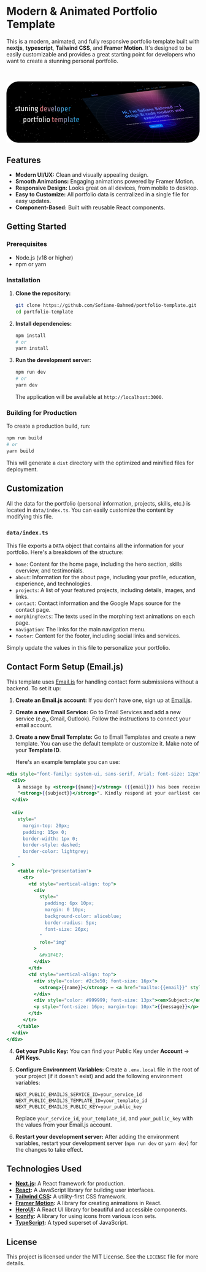 # Modern & Animated Portfolio Template

This is a modern, animated, and fully responsive portfolio template built with **nextjs**, **typescript**, **Tailwind CSS**, and **Framer Motion**. It's designed to be easily customizable and provides a great starting point for developers who want to create a stunning personal portfolio.

<br/>
<p align="center">
  <a href="https://portfolio-template-seven-murex.vercel.app" target="_blank">
    <img src="./public/cover-github.png" alt="portfolio-template" />
  </a>
</p>

## Features

- **Modern UI/UX:** Clean and visually appealing design.
- **Smooth Animations:** Engaging animations powered by Framer Motion.
- **Responsive Design:** Looks great on all devices, from mobile to desktop.
- **Easy to Customize:** All portfolio data is centralized in a single file for easy updates.
- **Component-Based:** Built with reusable React components.

## Getting Started

### Prerequisites

- Node.js (v18 or higher)
- npm or yarn

### Installation

1. **Clone the repository:**

   ```bash
   git clone https://github.com/Sofiane-Bahmed/portfolio-template.git
   cd portfolio-template
   ```

2. **Install dependencies:**

   ```bash
   npm install
   # or
   yarn install
   ```

3. **Run the development server:**

   ```bash
   npm run dev
   # or
   yarn dev
   ```

   The application will be available at `http://localhost:3000`.

### Building for Production

To create a production build, run:

```bash
npm run build
# or
yarn build
```

This will generate a `dist` directory with the optimized and minified files for deployment.

## Customization

All the data for the portfolio (personal information, projects, skills, etc.) is located in `data/index.ts`. You can easily customize the content by modifying this file.

### `data/index.ts`

This file exports a `DATA` object that contains all the information for your portfolio. Here's a breakdown of the structure:

- `home`: Content for the home page, including the hero section, skills overview, and testimonials.
- `about`: Information for the about page, including your profile, education, experience, and technologies.
- `projects`: A list of your featured projects, including details, images, and links.
- `contact`: Contact information and the Google Maps source for the contact page.
- `morphingTexts`: The texts used in the morphing text animations on each page.
- `navigation`: The links for the main navigation menu.
- `footer`: Content for the footer, including social links and services.

Simply update the values in this file to personalize your portfolio.

## Contact Form Setup (Email.js)

This template uses [Email.js](https://www.emailjs.com/) for handling contact form submissions without a backend. To set it up:

1.  **Create an Email.js account:** If you don't have one, sign up at [Email.js](https://www.emailjs.com/).

2.  **Create a new Email Service:** Go to Email Services and add a new service (e.g., Gmail, Outlook). Follow the instructions to connect your email account.

3.  **Create a new Email Template:** Go to Email Templates and create a new template. You can use the default template or customize it. Make note of your **Template ID**.

    Here's an example template you can use:
    
```jsx
<div style="font-family: system-ui, sans-serif, Arial; font-size: 12px">
  <div>
    A message by <strong>{{name}}</strong> ({{email}}) has been received with the subject
    "<strong>{{subject}}</strong>". Kindly respond at your earliest convenience.
  </div>

  <div
    style="
      margin-top: 20px;
      padding: 15px 0;
      border-width: 1px 0;
      border-style: dashed;
      border-color: lightgrey;
    "
  >
    <table role="presentation">
      <tr>
        <td style="vertical-align: top">
          <div
            style="
              padding: 6px 10px;
              margin: 0 10px;
              background-color: aliceblue;
              border-radius: 5px;
              font-size: 26px;
            "
            role="img"
          >
            &#x1F4E7;
          </div>
        </td>
        <td style="vertical-align: top">
          <div style="color: #2c3e50; font-size: 16px">
            <strong>{{name}}</strong> — <a href="mailto:{{email}}" style="color: #3498db">{{email}}</a>
          </div>
          <div style="color: #999999; font-size: 13px"><em>Subject:</em> {{subject}}</div>
          <p style="font-size: 16px; margin-top: 10px">{{message}}</p>
        </td>
      </tr>
    </table>
  </div>
</div>


```

4.  **Get your Public Key:** You can find your Public Key under **Account** -> **API Keys**.

5.  **Configure Environment Variables:** Create a `.env.local` file in the root of your project (if it doesn't exist) and add the following environment variables:

    ```
    NEXT_PUBLIC_EMAILJS_SERVICE_ID=your_service_id
    NEXT_PUBLIC_EMAILJS_TEMPLATE_ID=your_template_id
    NEXT_PUBLIC_EMAILJS_PUBLIC_KEY=your_public_key
    ```

    Replace `your_service_id`, `your_template_id`, and `your_public_key` with the values from your Email.js account.

6.  **Restart your development server:** After adding the environment variables, restart your development server (`npm run dev` or `yarn dev`) for the changes to take effect.

## Technologies Used

- **[Next.js](https://nextjs.org/):** A React framework for production.
- **[React](https://react.dev/):** A JavaScript library for building user interfaces.
- **[Tailwind CSS](https://tailwindcss.com/):** A utility-first CSS framework.
- **[Framer Motion](https://www.framer.com/motion/):** A library for creating animations in React.
- **[HeroUI](https://www.heroui.com/):** A React UI library for beautiful and accessible components.
- **[Iconify](https://iconify.design/):** A library for using icons from various icon sets.
- **[TypeScript](https://www.typescriptlang.org/):** A typed superset of JavaScript.


## License

This project is licensed under the MIT License. See the `LICENSE` file for more details.
